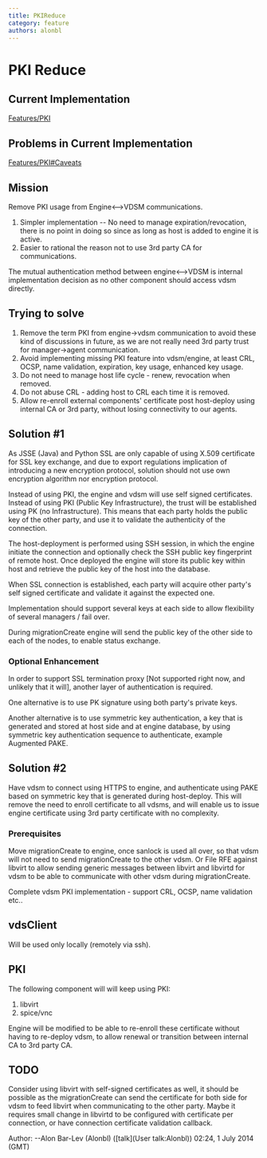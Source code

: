 ```yaml
---
title: PKIReduce
category: feature
authors: alonbl
---
```


# PKI Reduce

## Current Implementation

[Features/PKI](/develop/release-management/features/infra/pki/)

## Problems in Current Implementation

[Features/PKI#Caveats](/develop/release-management/features/infra/pki/#caveats)

## Mission

Remove PKI usage from Engine<-->VDSM communications.

1.  Simpler implementation -- No need to manage expiration/revocation, there is no point in doing so since as long as host is added to engine it is active.
2.  Easier to rational the reason not to use 3rd party CA for communications.

The mutual authentication method between engine<-->VDSM is internal implementation decision as no other component should access vdsm directly.

## Trying to solve

1.  Remove the term PKI from engine->vdsm communication to avoid these kind of discussions in future, as we are not really need 3rd party trust for manager->agent communication.
2.  Avoid implementing missing PKI feature into vdsm/engine, at least CRL, OCSP, name validation, expiration, key usage, enhanced key usage.
3.  Do not need to manage host life cycle - renew, revocation when removed.
4.  Do not abuse CRL - adding host to CRL each time it is removed.
5.  Allow re-enroll external components' certificate post host-deploy using internal CA or 3rd party, without losing connectivity to our agents.

## Solution #1

As JSSE (Java) and Python SSL are only capable of using X.509 certificate for SSL key exchange, and due to export regulations implication of introducing a new encryption protocol, solution should not use own encryption algorithm nor encryption protocol.

Instead of using PKI, the engine and vdsm will use self signed certificates. Instead of using PKI (Public Key Infrastructure), the trust will be established using PK (no Infrastructure). This means that each party holds the public key of the other party, and use it to validate the authenticity of the connection.

The host-deployment is performed using SSH session, in which the engine initiate the connection and optionally check the SSH public key fingerprint of remote host. Once deployed the engine will store its public key within host and retrieve the public key of the host into the database.

When SSL connection is established, each party will acquire other party's self signed certificate and validate it against the expected one.

Implementation should support several keys at each side to allow flexibility of several managers / fail over.

During migrationCreate engine will send the public key of the other side to each of the nodes, to enable status exchange.

### Optional Enhancement

In order to support SSL termination proxy [Not supported right now, and unlikely that it will], another layer of authentication is required.

One alternative is to use PK signature using both party's private keys.

Another alternative is to use symmetric key authentication, a key that is generated and stored at host side and at engine database, by using symmetric key authentication sequence to authenticate, example Augmented PAKE.

## Solution #2

Have vdsm to connect using HTTPS to engine, and authenticate using PAKE based on symmetric key that is generated during host-deploy. This will remove the need to enroll certificate to all vdsms, and will enable us to issue engine certificate using 3rd party certificate with no complexity.

### Prerequisites

Move migrationCreate to engine, once sanlock is used all over, so that vdsm will not need to send migrationCreate to the other vdsm. Or File RFE against libvirt to allow sending generic messages between libvirt and libvirtd for vdsm to be able to communicate with other vdsm during migrationCreate.

Complete vdsm PKI implementation - support CRL, OCSP, name validation etc..

## vdsClient

Will be used only locally (remotely via ssh).

## PKI

The following component will will keep using PKI:

1.  libvirt
2.  spice/vnc

Engine will be modified to be able to re-enroll these certificate without having to re-deploy vdsm, to allow renewal or transition between internal CA to 3rd party CA.

## TODO

Consider using libvirt with self-signed certificates as well, it should be possible as the migrationCreate can send the certificate for both side for vdsm to feed libvirt when communicating to the other party. Maybe it requires small change in libvirtd to be configured with certificate per connection, or have connection certificate validation callback.

Author: --Alon Bar-Lev (Alonbl) ([talk](User talk:Alonbl)) 02:24, 1 July 2014 (GMT)

